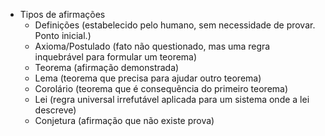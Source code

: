 - Tipos de afirmações
    - Definições (estabelecido pelo humano, sem necessidade de provar. Ponto inicial.)
    - Axioma/Postulado (fato não questionado, mas uma regra inquebrável para formular um teorema)
    - Teorema (afirmação demonstrada)
    - Lema (teorema que precisa para ajudar outro teorema)
    - Corolário (teorema que é consequẽncia do primeiro teorema)
    - Lei (regra universal irrefutável aplicada para um sistema onde a lei descreve)
    - Conjetura (afirmação que não existe prova)